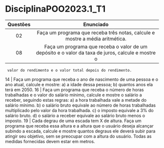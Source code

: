 # DisciplinaPOO2023.1_T1
Questões | Enunciado
:---------: | :------:
02 | Faça um programa que receba três notas, calcule e mostre a média aritmética.
08 | Faça um programa que receba o valor de um depósito e o valor da taxa de juros, calcule e mostre o
     valor do rendimento e o valor total depois do rendimento.
14 | Faça um programa que receba o ano de nascimento de uma pessoa e o ano atual, calcule e mostre:
     a) a idade dessa pessoa;
     b) quantos anos ela terá em 2050.
16 | Faça um programa que receba o número de horas trabalhadas e o valor do salário mínimo, calcule e
     mostre o salário a receber, seguindo estas regras:
      a) a hora trabalhada vale a metade do salário mínimo.
      b) o salário bruto equivale ao número de horas trabalhadas multiplicado pelo valor da hora trabalhada.
      c) o imposto equivale a 3% do salário bruto.
      d) o salário a receber equivale ao salário bruto menos o imposto.
19 | Cada degrau de uma escada tem X de altura. Faça um programa que receba essa altura e a altura que
      o usuário deseja alcançar subindo a escada, calcule e mostre quantos degraus ele deverá subir para
      atingir seu objetivo, sem se preocupar com a altura do usuário. Todas as medidas fornecidas devem
      estar em metros.
